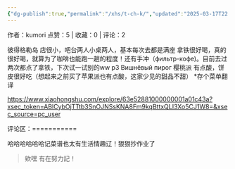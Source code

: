 ```yaml
---
{"dg-publish":true,"permalink":"/xhs/t-ch-k/","updated":"2025-03-17T22:36:15.727+08:00"}
---
```


作者：kumori
点赞：5   |   收藏：0   |   评论：2

彼得格勒岛
店很小，吧台两人小桌两人，基本每次去都是满座
拿铁很好喝，真的很好喝，就算为了咖啡也能跑一趟的程度！还有手冲（фильтр-кофе)。目前去过两次都点了拿铁，下次试一试别的ww
p3 Вишнёвый пирог 樱桃派 有点酸，饼皮很好吃（想起来之前买了苹果派也有点酸，这家少见的甜品不甜）
*存个菜单翻译

https://www.xiaohongshu.com/explore/63e52881000000001a01c43a?xsec_token=ABlCybOjTTtb3SnOJNSsKNA8Fm9kqBttxQLI3Xo5CJ1W8=&xsec_source=pc_user

评论区：===========

哈哈哈哈哈哈记菜谱也太有生活情趣辽！狠狠抄作业了

> 欸嘿 有在努力記！